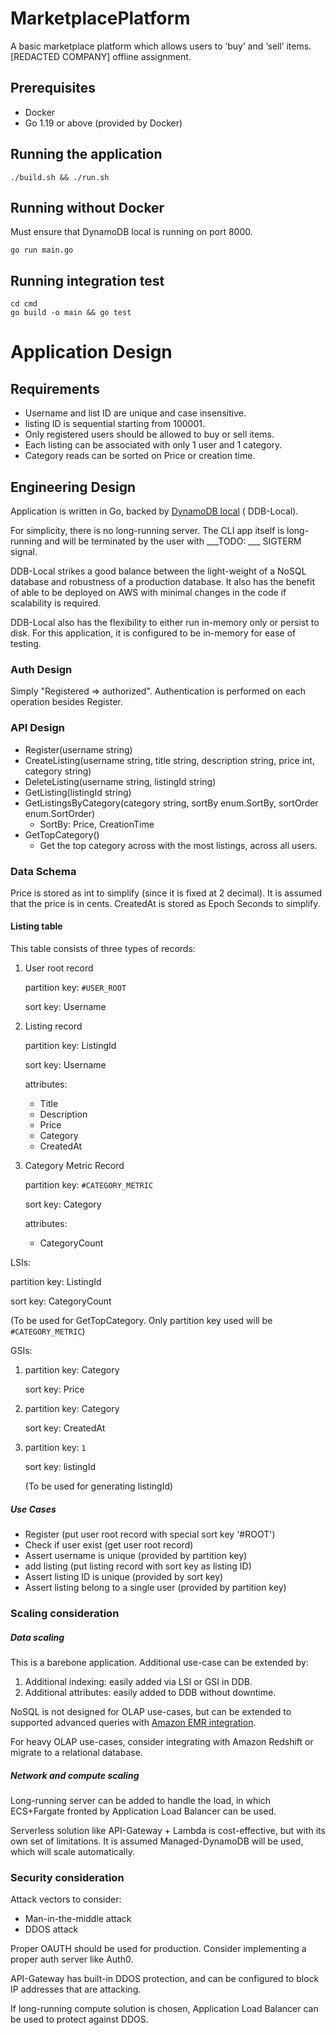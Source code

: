 # MarketplacePlatform

A basic marketplace platform which allows users to ‘buy’ and ‘sell’ items. [REDACTED COMPANY] offline assignment.

## Prerequisites
- Docker
- Go 1.19 or above (provided by Docker)

## Running the application

```
./build.sh && ./run.sh
```

## Running without Docker

Must ensure that DynamoDB local is running on port 8000.

```
go run main.go
```

## Running integration test

```
cd cmd
go build -o main && go test
```
# Application Design

## Requirements
- Username and list ID are unique and case insensitive.
- listing ID is sequential starting from 100001.
- Only registered users should be allowed to buy or sell items.
- Each listing can be associated with only 1 user and 1 category.
- Category reads can be sorted on Price or creation time.

## Engineering Design

Application is written in Go, backed
by [DynamoDB local](https://docs.aws.amazon.com/amazondynamodb/latest/developerguide/DynamoDBLocal.UsageNotes.html) (
DDB-Local).

For simplicity, there is no long-running server. The CLI app itself is long-running and will be terminated by the user
with ___TODO: ___ SIGTERM signal.

DDB-Local strikes a good balance between the light-weight of a NoSQL database and robustness of a production database.
It also has the benefit of able to be deployed on AWS with minimal changes in the code if scalability is required.

DDB-Local also has the flexibility to either run in-memory only or persist to disk. For this application, it is
configured to be in-memory for ease of testing.

### Auth Design

Simply "Registered => authorized". Authentication is performed on each operation besides Register.

### API Design

- Register(username string)
- CreateListing(username string, title string, description string, price int, category string)
- DeleteListing(username string, listingId string)
- GetListing(listingId string)
- GetListingsByCategory(category string, sortBy enum.SortBy, sortOrder enum.SortOrder)
    - SortBy: Price, CreationTime
- GetTopCategory()
    - Get the top category across with the most listings, across all users.

### Data Schema

Price is stored as int to simplify (since it is fixed at 2 decimal). It is assumed that the price is in cents.
CreatedAt is stored as Epoch Seconds to simplify.

#### Listing table

This table consists of three types of records:

1. User root record

   partition key: `#USER_ROOT`

   sort key: Username

2. Listing record

   partition key: ListingId

   sort key: Username

   attributes:
    - Title
    - Description
    - Price
    - Category
    - CreatedAt
3. Category Metric Record

   partition key: `#CATEGORY_METRIC`

   sort key: Category

   attributes:
    - CategoryCount

LSIs:

partition key: ListingId

sort key: CategoryCount

(To be used for GetTopCategory. Only partition key used will be `#CATEGORY_METRIC`)

GSIs:

1. partition key: Category 
   
   sort key: Price

2. partition key: Category

   sort key: CreatedAt

3. partition key: `1`

   sort key: listingId

   (To be used for generating listingId)

##### Use Cases

- Register (put user root record with special sort key '#ROOT')
- Check if user exist (get user root record)
- Assert username is unique (provided by partition key)
- add listing (put listing record with sort key as listing ID)
- Assert listing ID is unique (provided by sort key)
- Assert listing belong to a single user (provided by partition key)

### Scaling consideration

##### Data scaling
This is a barebone application. Additional use-case can be extended by:

1. Additional indexing: easily added via LSI or GSI in DDB.
2. Additional attributes: easily added to DDB without downtime.

NoSQL is not designed for OLAP use-cases, but can be extended to supported advanced queries
with [Amazon EMR integration](https://docs.aws.amazon.com/amazondynamodb/latest/developerguide/EMRforDynamoDB.Querying.html).

For heavy OLAP use-cases, consider integrating with Amazon Redshift or migrate to a relational database.

##### Network and compute scaling
Long-running server can be added to handle the load, in which ECS+Fargate fronted by Application Load Balancer can be
used.

Serverless solution like API-Gateway + Lambda is cost-effective, but with its own set of limitations.
It is assumed Managed-DynamoDB will be used, which will scale automatically.

### Security consideration

Attack vectors to consider:

- Man-in-the-middle attack
- DDOS attack

Proper OAUTH should be used for production. Consider implementing a proper auth server like Auth0.

API-Gateway has built-in DDOS protection, and can be configured to block IP addresses that are attacking.

If long-running compute solution is chosen, Application Load Balancer can be used to protect against DDOS.
